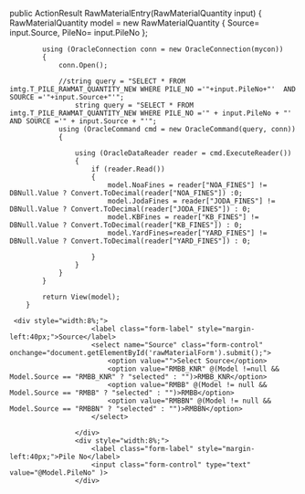   public ActionResult RawMaterialEntry(RawMaterialQuantity input)
        {
            RawMaterialQuantity model = new RawMaterialQuantity
            {
                Source= input.Source,
                PileNo= input.PileNo
            };           
                        

            using (OracleConnection conn = new OracleConnection(mycon))
            {
                conn.Open();

                //string query = "SELECT * FROM imtg.T_PILE_RAWMAT_QUANTITY_NEW WHERE PILE_NO ='"+input.PileNo+"'  AND SOURCE ='"+input.Source+"'";
                    string query = "SELECT * FROM imtg.T_PILE_RAWMAT_QUANTITY_NEW WHERE PILE_NO ='" + input.PileNo + "' AND SOURCE ='" + input.Source + "'";
                using (OracleCommand cmd = new OracleCommand(query, conn))
                {
                    
                    using (OracleDataReader reader = cmd.ExecuteReader())
                    {
                        if (reader.Read())
                        {                                                       
                            model.NoaFines = reader["NOA_FINES"] != DBNull.Value ? Convert.ToDecimal(reader["NOA_FINES"]) :0;                            
                            model.JodaFines = reader["JODA_FINES"] != DBNull.Value ? Convert.ToDecimal(reader["JODA_FINES"]) : 0;
                            model.KBFines = reader["KB_FINES"] != DBNull.Value ? Convert.ToDecimal(reader["KB_FINES"]) : 0;
                            model.YardFines=reader["YARD_FINES"] != DBNull.Value ? Convert.ToDecimal(reader["YARD_FINES"]) : 0;
                           
                        }
                    }
                }
            }

            return View(model);
        }

     <div style="width:8%;">
                        <label class="form-label" style="margin-left:40px;">Source</label>
                        <select name="Source" class="form-control" onchange="document.getElementById('rawMaterialForm').submit();">
                            <option value="">Select Source</option>
                            <option value="RMBB_KNR" @(Model !=null && Model.Source == "RMBB_KNR" ? "selected" : "")>RMBB_KNR</option>
                            <option value="RMBB" @(Model != null && Model.Source == "RMBB" ? "selected" : "")>RMBB</option>
                            <option value="RMBBN" @(Model != null && Model.Source == "RMBBN" ? "selected" : "")>RMBBN</option>
                        </select>

                    </div>
                    <div style="width:8%;">
                        <label class="form-label" style="margin-left:40px;">Pile No</label>
                        <input class="form-control" type="text" value="@Model.PileNo" )>
                    </div>
